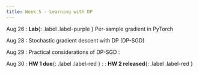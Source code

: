 ```yaml
---
title: Week 5 - Learning with DP
---
```


Aug 26
: **Lab**{: .label .label-purple }
    Per-sample gradient in PyTorch

Aug 28
: Stochastic gradient descent with DP (DP-SGD)


Aug 29
: Practical considerations of DP-SGD
    :

Aug 30
: **HW 1 due**{: .label .label-red }
    :
: **HW 2 released**{: .label .label-red }
